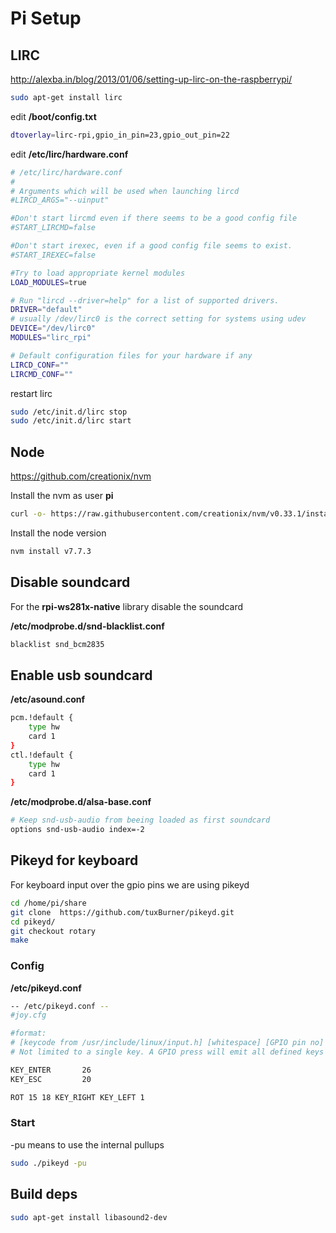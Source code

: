 # Pi Setup

## LIRC

http://alexba.in/blog/2013/01/06/setting-up-lirc-on-the-raspberrypi/

```bash
sudo apt-get install lirc
```

edit **/boot/config.txt**

```bash
dtoverlay=lirc-rpi,gpio_in_pin=23,gpio_out_pin=22
```

edit **/etc/lirc/hardware.conf**

```bash
# /etc/lirc/hardware.conf
#
# Arguments which will be used when launching lircd
#LIRCD_ARGS="--uinput"

#Don't start lircmd even if there seems to be a good config file
#START_LIRCMD=false

#Don't start irexec, even if a good config file seems to exist.
#START_IREXEC=false

#Try to load appropriate kernel modules
LOAD_MODULES=true

# Run "lircd --driver=help" for a list of supported drivers.
DRIVER="default"
# usually /dev/lirc0 is the correct setting for systems using udev
DEVICE="/dev/lirc0"
MODULES="lirc_rpi"

# Default configuration files for your hardware if any
LIRCD_CONF=""
LIRCMD_CONF=""
```

restart lirc

```bash
sudo /etc/init.d/lirc stop
sudo /etc/init.d/lirc start
```

## Node

https://github.com/creationix/nvm

Install the nvm as user **pi** 

```bash
curl -o- https://raw.githubusercontent.com/creationix/nvm/v0.33.1/install.sh | bash
```

Install the node version

```bash
nvm install v7.7.3
```

## Disable soundcard

For the **rpi-ws281x-native** library disable the soundcard

**/etc/modprobe.d/snd-blacklist.conf**

```bash
blacklist snd_bcm2835
```

## Enable usb soundcard

**/etc/asound.conf**

```bash
pcm.!default {
    type hw
    card 1
}
ctl.!default {
    type hw
    card 1
}
```

**/etc/modprobe.d/alsa-base.conf**

```bash
# Keep snd-usb-audio from beeing loaded as first soundcard
options snd-usb-audio index=-2
```



## Pikeyd for keyboard

For keyboard input over the gpio pins we are using pikeyd

```bash
cd /home/pi/share
git clone  https://github.com/tuxBurner/pikeyd.git
cd pikeyd/
git checkout rotary
make
```

### Config

**/etc/pikeyd.conf**

```bash
-- /etc/pikeyd.conf --
#joy.cfg

#format:
# [keycode from /usr/include/linux/input.h] [whitespace] [GPIO pin no]
# Not limited to a single key. A GPIO press will emit all defined keys in order.

KEY_ENTER       26
KEY_ESC         20

ROT 15 18 KEY_RIGHT KEY_LEFT 1
```

### Start

-pu means to use the internal pullups

```bash
sudo ./pikeyd -pu
```

## Build deps

```bash
sudo apt-get install libasound2-dev
```
